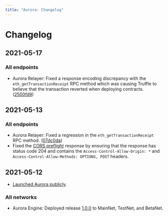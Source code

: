 ```yaml
---
title: "Aurora: Changelog"
---
```


# Changelog

## 2021-05-17

### All endpoints

- Aurora Relayer: Fixed a response encoding discrepancy with the
  `eth_getTransactionReceipt` RPC method which was causing Truffle to
  believe that the transaction reverted when deploying contracts.
  ([2500fd9](https://github.com/aurora-is-near/aurora-relayer/commit/2500fd9d805f361e2f871c4cd8791308ce8a3417))

## 2021-05-13

### All endpoints

- Aurora Relayer: Fixed a regression in the `eth_getTransactionReceipt` RPC method.
  ([07dc0da](https://github.com/aurora-is-near/aurora-relayer/commit/07dc0daf291160aa7c81d99a9573d1d1d3af6933))
- Fixed the [CORS preflight](https://developer.mozilla.org/en-US/docs/Glossary/Preflight_request)
  response by ensuring that the response has status code 204 and contains
  the `Access-Control-Allow-Origin: *` and `Access-Control-Allow-Methods:
  OPTIONS, POST` headers.

## 2021-05-12

- [Launched Aurora publicly](https://near.org/blog/aurora-launches-near/).

### All networks

- Aurora Engine: Deployed release [1.0.0](https://github.com/aurora-is-near/aurora-engine/releases/tag/1.0.0)
  to MainNet, TestNet, and BetaNet.
